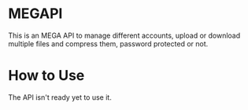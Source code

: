 # MEGAPI
This is an MEGA API to manage different accounts, upload or download multiple files and compress them, password protected or not.
# How to Use
The API isn't ready yet to use it.
